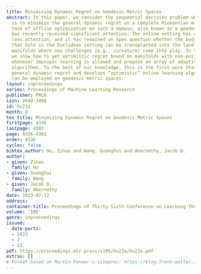 ```yaml
---
title: Minimizing Dynamic Regret on Geodesic Metric Spaces
abstract: In this paper, we consider the sequential decision problem where the goal
  is to minimize the general dynamic regret on a complete Riemannian manifold. The
  task of offline optimization on such a domain, also known as a geodesic metric space,
  has recently received significant attention. The online setting has received significantly
  less attention, and it has remained an open question whether the body of results
  that hold in the Euclidean setting can be transplanted into the land of Riemannian
  manifolds where new challenges (e.g., curvature) come into play. In this paper,
  we show how to get optimistic regret bound on manifolds with non-positive curvature
  whenever improper learning is allowed and propose an array of adaptive no-regret
  algorithms. To the best of our knowledge, this is the first work that considers
  general dynamic regret and develops “optimistic” online learning algorithms which
  can be employed on geodesic metric spaces.
layout: inproceedings
series: Proceedings of Machine Learning Research
publisher: PMLR
issn: 2640-3498
id: hu23a
month: 0
tex_title: Minimizing Dynamic Regret on Geodesic Metric Spaces
firstpage: 4336
lastpage: 4383
page: 4336-4383
order: 4336
cycles: false
bibtex_author: Hu, Zihao and Wang, Guanghui and Abernethy, Jacob D.
author:
- given: Zihao
  family: Hu
- given: Guanghui
  family: Wang
- given: Jacob D.
  family: Abernethy
date: 2023-07-12
address: 
container-title: Proceedings of Thirty Sixth Conference on Learning Theory
volume: '195'
genre: inproceedings
issued:
  date-parts:
  - 2023
  - 7
  - 12
pdf: https://proceedings.mlr.press/v195/hu23a/hu23a.pdf
extras: []
# Format based on Martin Fenner's citeproc: https://blog.front-matter.io/posts/citeproc-yaml-for-bibliographies/
---
```


